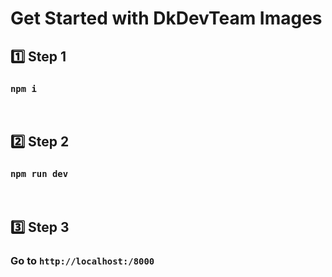 # Get Started with DkDevTeam Images

## 1️⃣ Step 1

### <code>npm i</code>

<br>

## 2️⃣ Step 2

### <code>npm run dev</code>

<br>

## 3️⃣ Step 3

### Go to <code>http://localhost:/8000</code>
